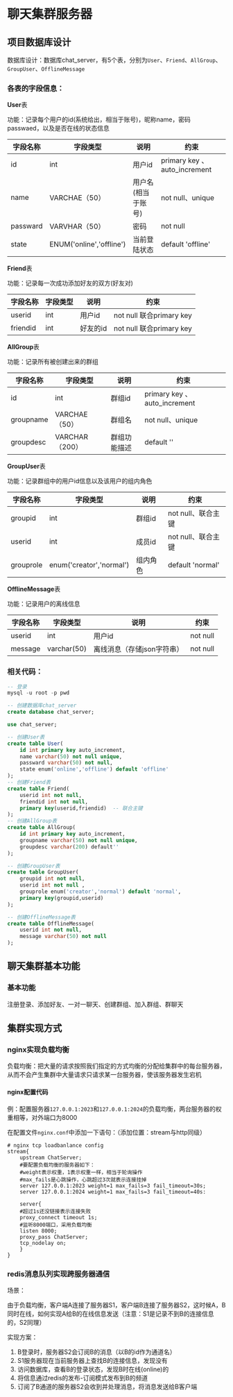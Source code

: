 # 聊天集群服务器

## 项目数据库设计

数据库设计：数据库chat_server，有5个表，分别为`User`、`Friend`、`AllGroup`、`GroupUser`、`OfflineMessage`

### 各表的字段信息：

**User**表

功能：记录每个用户的id(系统给出，相当于账号)，昵称name，密码passwaed，以及是否在线的状态信息

| 字段名称 | 字段类型                 | 说明               | 约束                         |
| -------- | ------------------------ | ------------------ | ---------------------------- |
| id       | int                      | 用户id             | primary key 、auto_increment |
| name     | VARCHAE（50）            | 用户名(相当于账号) | not null、unique             |
| passward | VARVHAR（50）            | 密码               | not null                     |
| state    | ENUM('online','offline') | 当前登陆状态       | default 'offline'            |

**Friend**表

功能：记录每一次成功添加好友的双方(好友对)

| 字段名称 | 字段类型 | 说明     | 约束                     |
| -------- | -------- | -------- | ------------------------ |
| userid   | int      | 用户id   | not null 联合primary key |
| friendid | int      | 好友的id | not null 联合primary key |

**AllGroup**表

功能：记录所有被创建出来的群组

| 字段名称  | 字段类型       | 说明         | 约束                         |
| --------- | -------------- | ------------ | ---------------------------- |
| id        | int            | 群组id       | primary key 、auto_increment |
| groupname | VARCHAE（50）  | 群组名       | not null、unique             |
| groupdesc | VARCHAR（200） | 群组功能描述 | default ''                   |

**GroupUser**表

功能：记录群组中的用户id信息以及该用户的组内角色

| 字段名称  | 字段类型                 | 说明     | 约束               |
| --------- | ------------------------ | -------- | ------------------ |
| groupid   | int                      | 群组id   | not null、联合主键 |
| userid    | int                      | 成员id   | not null、联合主键 |
| grouprole | enum('creator','normal') | 组内角色 | default 'normal'   |

**OfflineMessage**表

功能：记录用户的离线信息

| 字段名称 | 字段类型    | 说明                       | 约束     |
| -------- | ----------- | -------------------------- | -------- |
| userid   | int         | 用户id                     | not null |
| message  | varchar(50) | 离线消息（存储json字符串） | not null |

### 相关代码：

```sql
-- 登录 
mysql -u root -p pwd   

-- 创建数据库chat_server
create database chat_server;   

use chat_server;

-- 创建User表
create table User(         
	id int primary key auto_increment,
    name varchar(50) not null unique,
    passward varchar(50) not null,
    state enum('online','offline') default 'offline'
);
-- 创建Friend表
create table Friend(       
	userid int not null,
    friendid int not null,
    primary key(userid,friendid)  -- 联合主键
);
-- 创建AllGroup表
create table AllGroup(     
    id int primary key auto_increment,
    groupname varchar(50) not null unique,
    groupdesc varchar(200) default''
);

-- 创建GroupUser表
create table GroupUser(    
    groupid int not null,
    userid int not null ,
    grouprole enum('creator','normal') default 'normal',
    primary key(groupid,userid)
);

-- 创建OfflineMessage表
create table OfflineMessage(
	userid int not null,
    message varchar(50) not null
);
```

## 聊天集群基本功能

### 基本功能

注册登录、添加好友、一对一聊天、创建群组、加入群组、群聊天



## 集群实现方式

### nginx实现负载均衡

负载均衡：把大量的请求按照我们指定的方式均衡的分配给集群中的每台服务器，从而不会产生集群中大量请求只请求某一台服务器，使该服务器发生宕机

#### nginx配置代码

例：配置服务器`127.0.0.1:2023`和`127.0.0.1:2024`的负载均衡，两台服务器的权重相等，对外端口为8000

在配置文件`nginx.conf`中添加一下语句：（添加位置：stream与http同级）

```shall
# nginx tcp loadbanlance config
stream{
	upstream ChatServer;
	#要配置负载均衡的服务器如下：
	#weight表示权重，1表示权重一样，相当于轮询操作
	#max_fails是心跳操作，心跳超过3次就表示连接挂掉
	server 127.0.0.1:2023 weight=1 max_fails=3 fail_timeout=30s;
	server 127.0.0.1:2024 weight=1 max_fails=3 fail_timeout=40s:

	server{
	#超过1s还没链接表示连接失败
	proxy_connect timeout 1s;
	#监听8000端口，采用负载均衡
	listen 8000;
	proxy_pass ChatServer;
	tcp_nodelay on;
	}
}
```



### redis消息队列实现跨服务器通信

场景：

由于负载均衡，客户端A连接了服务器S1，客户端B连接了服务器S2，这时候A，B同时在线，如何实现A给B的在线信息发送（注意：S1是记录不到B的连接信息的，S2同理）

实现方案：

1. B登录时，服务器S2会订阅B的消息（以B的id作为通道名）
2. S1服务器现在当前服务器上查找B的连接信息，发现没有
3. 访问数据库，查看B的登录状态，发现B时在线(online)的
4. 将信息通过redis的发布-订阅模式发布到B的频道
5. 订阅了B通道的服务器S2会收到并处理消息，将消息发送给B客户端



